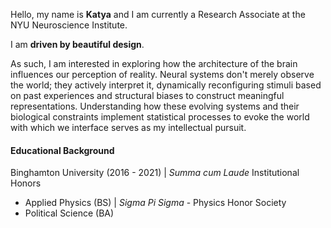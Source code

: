 Hello, my name is **Katya** and I am currently a Research Associate at the NYU Neuroscience Institute. 

I am **driven by beautiful design**. 

As such, I am interested in exploring how the architecture of the brain influences our perception of reality. Neural systems don't merely observe the world; they actively interpret it, dynamically reconfiguring stimuli based on past experiences and structural biases to construct meaningful representations. Understanding how these evolving systems and their biological constraints implement statistical processes to evoke the world with which we interface serves as my intellectual pursuit.

#### Educational Background

Binghamton University (2016 - 2021) | _Summa cum Laude_ Institutional Honors
* Applied Physics (BS) | _Sigma Pi Sigma_ - Physics Honor Society
* Political Science (BA)
  

